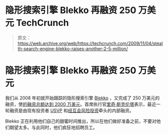 # 隐形搜索引擎 Blekko 再融资 250 万美元 TechCrunch

> 原文：<https://web.archive.org/web/https://techcrunch.com/2009/11/04/stealth-search-engine-blekko-raises-another-2-5-million/>

# 隐形搜索引擎 Blekko 再融资 250 万美元

我们从 2008 年初就开始跟踪的隐形搜索引擎 [Blekko](https://web.archive.org/web/20221209133322/http://www.blekko.com/) ，又完成了 250 万美元的融资，使[的融资总额达到 2000 万美元](https://web.archive.org/web/20221209133322/http://www.crunchbase.com/company/blekko)。首席执行官[里奇·斯克伦塔](https://web.archive.org/web/20221209133322/http://www.crunchbase.com/person/rich-skrenta)表示，最近一轮融资是由现有投资者 [USVP](https://web.archive.org/web/20221209133322/http://www.crunchbase.com/financial-organization/us-venture-partners) 和[经互会风险投资](https://web.archive.org/web/20221209133322/http://www.crunchbase.com/financial-organization/cmea-ventures)牵头的内部融资。

Blekko 正在利用他们自己的甜蜜时间推出，所以在他们做好准备之前，不要对他们期望太多。与此同时，他们疯狂地招聘员工。